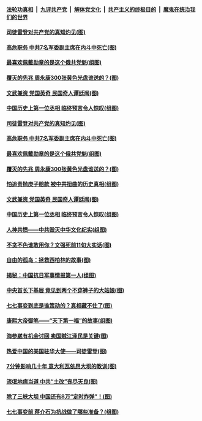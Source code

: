 ####  [法轮功真相](../../../../basic/blob/master/README.md?t=07101102) &nbsp;|&nbsp; [九评共产党](../../../../9ping.md/blob/master/README.md?t=07101102) &nbsp;|&nbsp; [解体党文化](../../../../jtdwh.md/blob/master/README.md?t=07101102)  &nbsp;|&nbsp; [共产主义的终极目的](../../../../gczydzjmd.md/blob/master/README.md?t=07101102) &nbsp;|&nbsp; [魔鬼在统治我们的世界](../../../../mgztzwmdsj.md/blob/master/README.md?t=07101102) 

#### [司徒雷登对共产党的真知灼见(图)](../pages/p6/934960.md?t=07101102) 

#### [高危职务 中共7名军委副主席在内斗中死亡(图)](../pages/p6/937966.md?t=07101102) 

#### [最喜欢佩戴勋章的是这个俄共党魁(组图)](../pages/p6/938666.md?t=07101102) 

#### [覆灭的先兆 周永康300张黄色光盘谁送的？(图)](../pages/p6/938537.md?t=07101102) 

#### [文武兼资 党国英奇 民国奇人谭廷闿(图)](../pages/p6/938512.md?t=07101102) 

#### [中国历史上第一位丞相 临终预言令人惊叹(组图)](../pages/p6/938665.md?t=07101102) 

#### [司徒雷登对共产党的真知灼见(图)](../pages/p6/934960.md?t=07101102) 

#### [高危职务 中共7名军委副主席在内斗中死亡(图)](../pages/p6/937966.md?t=07101102) 

#### [最喜欢佩戴勋章的是这个俄共党魁(组图)](../pages/p6/938666.md?t=07101102) 

#### [覆灭的先兆 周永康300张黄色光盘谁送的？(图)](../pages/p6/938537.md?t=07101102) 

#### [怕追责抛庚子赔款 被中共扭曲的历史真相(组图)](../pages/p6/938779.md?t=07101102) 

#### [文武兼资 党国英奇 民国奇人谭廷闿(图)](../pages/p6/938512.md?t=07101102) 

#### [中国历史上第一位丞相 临终预言令人惊叹(组图)](../pages/p6/938665.md?t=07101102) 

#### [人神共愤——中共毁灭中华文化纪实(组图)](../pages/p6/938791.md?t=07101102) 

#### [不贪不色谁敢用你？文强死前11句大实话(图)](../pages/p6/938533.md?t=07101102) 

#### [自由的孤岛：拯救西柏林的故事(图)](../pages/p6/938683.md?t=07101102) 

#### [揭秘：中国抗日军事情报第一人(组图)](../pages/p6/938662.md?t=07101102) 

#### [中央首长下基层 竟见到两个不穿裤子的大姑娘(图)](../pages/p6/937961.md?t=07101102) 

#### [七七事变到底是谁策动的？真相藏不住了(图)](../pages/p6/918522.md?t=07101102) 

#### [康熙大帝御笔——“天下第一福”的故事(组图)](../pages/p6/938350.md?t=07101102) 

#### [海参崴有机会讨回 卖国贼江泽民是关键(图)](../pages/p6/938782.md?t=07101102) 

#### [热爱中国的美国驻华大使——司徒雷登(图)](../pages/p6/934961.md?t=07101102) 

#### [7分钟影响几十年 意大利瓦依昂大坝的教训(图)](../pages/p6/937542.md?t=07101102) 

#### [流氓地痞当道 中共“土改”丧尽天良(图)](../pages/p6/937896.md?t=07101102) 

#### [除了三峡大坝 中国还有8万“定时炸弹”！(图)](../pages/p6/937540.md?t=07101102) 

#### [七七事变前 蒋介石为抗战做了哪些准备？(组图)](../pages/p6/938219.md?t=07101102) 

